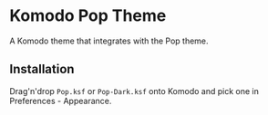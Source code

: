 # Komodo Pop Theme

A Komodo theme that integrates with the Pop theme.

## Installation

Drag'n'drop `Pop.ksf` or `Pop-Dark.ksf` onto Komodo and pick one in
Preferences - Appearance.